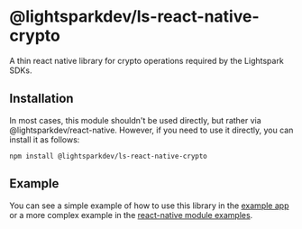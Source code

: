 # @lightsparkdev/ls-react-native-crypto

A thin react native library for crypto operations required by the Lightspark SDKs.

## Installation

In most cases, this module shouldn't be used directly, but rather via @lightsparkdev/react-native. However, if you need to use it directly, you can install it as follows:

```
npm install @lightsparkdev/ls-react-native-crypto
```

## Example

You can see a simple example of how to use this library in the [example app](./example) or a more complex example in the [react-native module examples](../react-native/examples/ReactNativeWallet/).
